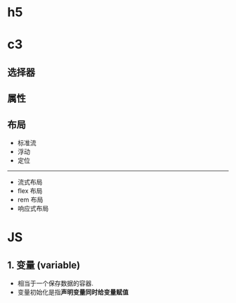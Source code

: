 # h5

# c3

## 选择器

## 属性

## 布局

- 标准流
- 浮动
- 定位

------

- 流式布局
- flex 布局
- rem 布局
- 响应式布局

# JS

## 1. 变量 (variable)

- 相当于一个保存数据的容器.
- 变量初始化是指**声明变量同时给变量赋值**
